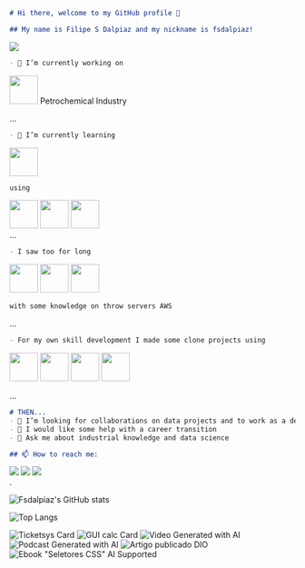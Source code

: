 ```Markdown
# Hi there, welcome to my GitHub profile 👋

## My name is Filipe S Dalpiaz and my nickname is fsdalpiaz!
```
<div>
<img src="https://www.alura.com.br/artigos/assets/como-criar-um-readme-para-seu-perfil-github/imagem14.gif"/>
</div>

```Markdown
- 🔭 I’m currently working on
```
<img src="https://cdn.iconscout.com/icon/premium/png-256-thumb/petrochemical-1617312-1377778.png" width=50 height=50/> Petrochemical Industry
<p>

...
```Markdown
- 🌱 I’m currently learning
```
<img src="https://cdn.jsdelivr.net/gh/devicons/devicon/icons/python/python-original.svg" width=50 height=50/> 

```Markdown
using 
```
<div>
<img src="https://cdn.jsdelivr.net/gh/devicons/devicon/icons/anaconda/anaconda-original-wordmark.svg" width=50 height=50/>
<img src="https://cdn.jsdelivr.net/gh/devicons/devicon/icons/jupyter/jupyter-original-wordmark.svg" width=50 height=50/> <img src="https://cdn.jsdelivr.net/gh/devicons/devicon/icons/pandas/pandas-original-wordmark.svg" width=50 height=50/>
</div>
...
 
```Markdown
- I saw too for long
```
<img src="https://cdn.jsdelivr.net/gh/devicons/devicon/icons/c/c-original.svg" width=50 height=50/> <img src="https://cdn.jsdelivr.net/gh/devicons/devicon/icons/cplusplus/cplusplus-original.svg" width=50 height=50/> <img src="https://cdn.jsdelivr.net/gh/devicons/devicon/icons/embeddedc/embeddedc-original.svg" width=50 height=50/> 
```Markdown
with some knowledge on throw servers AWS
```

...
```Markdown
- For my own skill development I made some clone projects using
```
<img src="https://cdn.jsdelivr.net/gh/devicons/devicon/icons/git/git-original.svg" width=50 height=50/> <img src="https://cdn.jsdelivr.net/gh/devicons/devicon/icons/javascript/javascript-plain.svg" width=50 height=50/> <img src="https://cdn.jsdelivr.net/gh/devicons/devicon/icons/nodejs/nodejs-original-wordmark.svg" width=50 height=50/> <img src="https://cdn.jsdelivr.net/gh/devicons/devicon/icons/react/react-original.svg" width=50 height=50/>

...

```Markdown
# THEN...
- 👯 I’m looking for collaborations on data projects and to work as a dev jr
- 🤔 I would like some help with a career transition
- 💬 Ask me about industrial knowledge and data science

## 📫 How to reach me:
```
<div>
<a href="https://instagram.com/dalpiazfs" target="_blank"><img src="https://img.shields.io/badge/-Instagram-%23E4405F?style=for-the-badge&logo=instagram&logoColor=white" target="_blank"></a>
<a href = "mailto:filipsdalpiaz@gmail.com"><img src="https://img.shields.io/badge/Gmail-D14836?style=for-the-badge&logo=gmail&logoColor=white" target="_blank"></a>
<a href="https://www.linkedin.com/in/filipesdalpiaz" target="_blank"><img src="https://img.shields.io/badge/-LinkedIn-%230077B5?style=for-the-badge&logo=linkedin&logoColor=white" target="_blank"></a>   
</div>

<div>
.
</div>

![Fsdalpiaz's GitHub stats](https://github-readme-stats.vercel.app/api?username=fsdalpiaz&show_icons=true&theme=transparent)


![Top Langs](https://github-readme-stats.vercel.app/api/top-langs/?username=fsdalpiaz&layout=compact&show_icons=true&theme=transparent)


![Ticketsys Card](https://github-readme-stats.vercel.app/api/pin/?username=fsdalpiaz&repo=Ticketsys&show_owner=true&theme=transparent) ![GUI calc Card](https://github-readme-stats.vercel.app/api/pin/?username=fsdalpiaz&repo=CalcGUI&show_owner=true&theme=transparent)
![Video Generated with AI](https://github-readme-stats.vercel.app/api/pin/?username=fsdalpiaz&repo=lab-natty-or-not&show_owner=true&theme=transparent) ![Podcast Generated with AI](https://github-readme-stats.vercel.app/api/pin/?username=fsdalpiaz&repo=prompts-for-podcast-generate-by-ia&show_owner=true&theme=transparent) 
![Artigo publicado DIO](https://github-readme-stats.vercel.app/api/pin/?username=fsdalpiaz&repo=Article-generated-with-AI&show_owner=true&theme=transparent) ![Ebook "Seletores CSS" AI Supported](https://github-readme-stats.vercel.app/api/pin/?username=fsdalpiaz&repo=Ebook_Seletores_CSS&show_owner=true&theme=transparent) 

